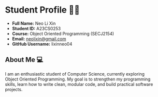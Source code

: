# Student Profile 🙋‍♂️

- **Full Name:** Neo Li Xin
- **Student ID:** A23CS0253
- **Course:** Object Oriented Programming (SECJ2154)
- **Email:** neolixin@gmail.com
- **GitHub Username:** lixinneo04

## About Me 💻
I am an enthusiastic student of Computer Science, currently exploring Object Oriented Programming. My goal is to strengthen my programming skills, learn how to write clean, modular code, and build practical software projects.
